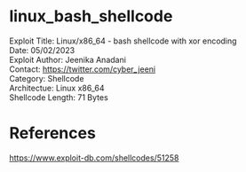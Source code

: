 # linux_bash_shellcode
Exploit Title: Linux/x86_64 - bash shellcode with xor encoding<br>
Date: 05/02/2023<br>
Exploit Author: Jeenika Anadani<br>
Contact: https://twitter.com/cyber_jeeni<br>
Category: Shellcode<br>
Architectue: Linux x86_64<br>
Shellcode Length: 71 Bytes<br>
# References
https://www.exploit-db.com/shellcodes/51258</br>
